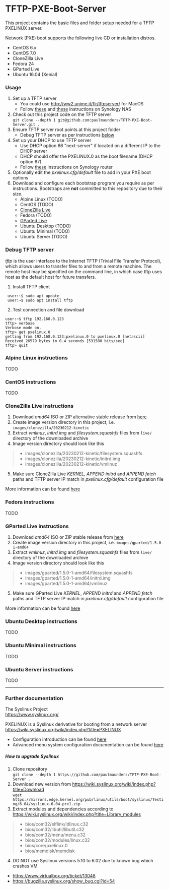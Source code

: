 # TFTP-PXE-Boot-Server

This project contains the basic files and folder setup needed for a TFTP PXELINUX server.

Network (PXE) boot supports the following live CD or installation distros.
* CentOS 6.x
* CentOS 7.0
* CloneZilla Live
* Fedora 24
* GParted Live
* Ubuntu 16.04 (Xenial)

### Usage
1. Set up a TFTP server
    * You could use http://ww2.unime.it/flr/tftpserver/ for MacOS
    * Follow [these](http://www.pyrosoft.co.uk/blog/2013/01/13/setting-up-a-pxe-boot-server-on-synology-dsm-4-2-beta/) and [these](https://kb.synology.com/en-us/DSM/tutorial/How_to_implement_PXE_with_Synology_NAS) instructions on Synology NAS
2. Check out this project code on the TFTP server  
    `git clone --depth 1 git@github.com:paulmaunders/TFTP-PXE-Boot-Server.git .`
3. Ensure TFTP server root points at this project folder
    * Debug TFTP server as per instructions [below](#Debug-TFTP-server)
4. Set up your DHCP to use TFTP server
    * Use DHCP option 66 "next-server" if located on a different IP to the DHCP server
    * DHCP should offer the PXELINUX.0 as the boot filename (DHCP option 67)
    * Follow [these](https://community.synology.com/enu/forum/2/post/124897) instructions on Synology router
5. Optionally edit the _pxelinux.cfg/default_ file to add in your PXE boot options
6. Download and configure each bootstrap program you require as per instructions. Bootstraps are **not** committed to this repository due to their size.
    * Alpine Linux (TODO)
    * CentOS (TODO)
    * [CloneZilla Live](#CloneZilla-Live-instructions)
    * Fedora (TODO)
    * [GParted Live](#GParted-Live-instructions)
    * Ubuntu Desktop (TODO)
    * Ubuntu Minimal (TODO)
    * Ubuntu Server (TODO)

### Debug TFTP server
_tftp_ is the user interface to the Internet TFTP (Trivial File Transfer Protocol), which allows users to transfer files to and from a remote machine. The remote host may be specified on the command line, in which case tftp uses host as the default host for future transfers.
1. Install TFTP client
  ```
   user:~$ sudo apt update
   user:~$ sudo apt install tftp
  ```
2. Test connection and file download
  ```
  user:~$ tftp 192.168.0.123
  tftp> verbose
  Verbose mode on.
  tftp> get pxelinux.0
  getting from 192.168.0.123:pxelinux.0 to pxelinux.0 [netascii]
  Received 26579 bytes in 0.4 seconds [531580 bits/sec]
  tftp> quit
  ```

### Alpine Linux instructions
TODO

### CentOS instructions
TODO

### CloneZilla Live instructions
1. Download _amd64_ ISO or ZIP alternative stable release from [here](https://clonezilla.org/downloads/download.php?branch=alternative)
2. Create image version directory in this project, i.e. `images/clonezilla/20230212-kinetic`
3. Extract _vmlinuz_, _initrd.img_ and _filesystem.squashfs_ files from `live/` directory of the downloaded archive
4. Image version directory should look like this
  > * images/clonezilla/20230212-kinetic/filesystem.squashfs
  > * images/clonezilla/20230212-kinetic/initrd.img
  > * images/clonezilla/20230212-kinetic/vmlinuz
5. Make sure CloneZilla Live _KERNEL_, _APPEND initrd_ and _APPEND fetch_ paths and TFTP server IP match in _pxelinux.cfg/default_ configuration file

More information can be found [here](https://clonezilla.org/livepxe.php)

### Fedora instructions
TODO

### GParted Live instructions
1. Download _amd64_ ISO or ZIP stable release from [here](https://sourceforge.net/projects/gparted/files/gparted-live-stable/)
2. Create image version directory in this project, i.e. `images/gparted/1.5.0-1-amd64`
3. Extract _vmlinuz_, _initrd.img_ and _filesystem.squashfs_ files from `live/` directory of the downloaded archive
4. Image version directory should look like this
  > * images/gparted/1.5.0-1-amd64/filesystem.squashfs
  > * images/gparted/1.5.0-1-amd64/initrd.img
  > * images/gparted/1.5.0-1-amd64/vmlinuz
5. Make sure GParted Live _KERNEL_, _APPEND initrd_ and _APPEND fetch_ paths and TFTP server IP match in _pxelinux.cfg/default_ configuration file

More information can be found [here](https://gparted.org/livepxe.php)

### Ubuntu Desktop instructions
TODO

### Ubuntu Minimal instructions
TODO

### Ubuntu Server instructions
TODO

---
### Further documentation
The Syslinux Project  
https://www.syslinux.org/  

PXELINUX is a Syslinux derivative for booting from a network server  
https://wiki.syslinux.org/wiki/index.php?title=PXELINUX

* Configuration introduction can be found [here](https://wiki.syslinux.org/wiki/index.php?title=Config)
* Advanced menu system configuration documentation can be found [here](https://wiki.syslinux.org/wiki/index.php?title=Menu)

##### How to upgrade Syslinux
1. Clone repository  
  `git clone --depth 1 https://github.com/paulmaunders/TFTP-PXE-Boot-Server .`
2. Download new version from https://wiki.syslinux.org/wiki/index.php?title=Download  
  `wget https://mirrors.edge.kernel.org/pub/linux/utils/boot/syslinux/Testing/6.04/syslinux-6.04-pre1.zip`
3. Extract modules and dependencies according to https://wiki.syslinux.org/wiki/index.php?title=Library_modules
  > * bios/com32/elflink/ldlinux.c32
  > * bios/com32/libutil/libutil.c32
  > * bios/com32/menu/menu.c32
  > * bios/com32/modules/linux.c32
  > * bios/core/pxelinux.0
  > * bios/memdisk/memdisk
4. DO NOT use Syslinux versions 5.10 to 6.02 due to known bug which crashes VM
  * https://www.virtualbox.org/ticket/13048
  * https://bugzilla.syslinux.org/show_bug.cgi?id=54